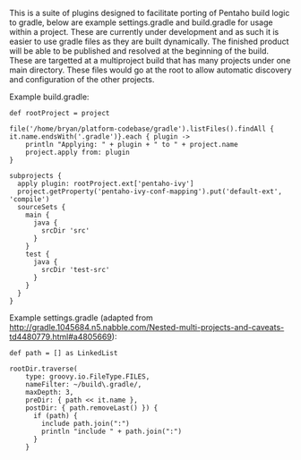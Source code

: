This is a suite of plugins designed to facilitate porting of Pentaho build logic to gradle, below are example settings.gradle and build.gradle for usage within a project.  These are currently under development and as such it is easier to use gradle files as they are built dynamically.  The finished product will be able to be published and resolved at the beginning of the build. These are targetted at a multiproject build that has many projects under one main directory.  These files would go at the root to allow automatic discovery and configuration of the other projects.

Example build.gradle:

    def rootProject = project

    file('/home/bryan/platform-codebase/gradle').listFiles().findAll { it.name.endsWith('.gradle')}.each { plugin ->
        println "Applying: " + plugin + " to " + project.name
        project.apply from: plugin 
    }

    subprojects {
      apply plugin: rootProject.ext['pentaho-ivy']
      project.getProperty('pentaho-ivy-conf-mapping').put('default-ext', 'compile')
      sourceSets {
        main {
          java {
            srcDir 'src'
          }
        }
        test {
          java {
            srcDir 'test-src'
          }
        }
      }
    }

Example settings.gradle (adapted from http://gradle.1045684.n5.nabble.com/Nested-multi-projects-and-caveats-td4480779.html#a4805669):

    def path = [] as LinkedList 

    rootDir.traverse( 
        type: groovy.io.FileType.FILES, 
        nameFilter: ~/build\.gradle/, 
        maxDepth: 3, 
        preDir: { path << it.name }, 
        postDir: { path.removeLast() }) {
          if (path) {
            include path.join(":")
            println "include " + path.join(":")
          }
        }
